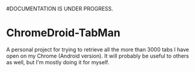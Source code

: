 #DOCUMENTATION IS UNDER PROGRESS.
# ChromeDroid-TabMan
A personal project for trying to retrieve all the more than 3000 tabs I have open on my Chrome (Android version). It will probably be useful to others as well, but I'm mostly doing it for myself.
